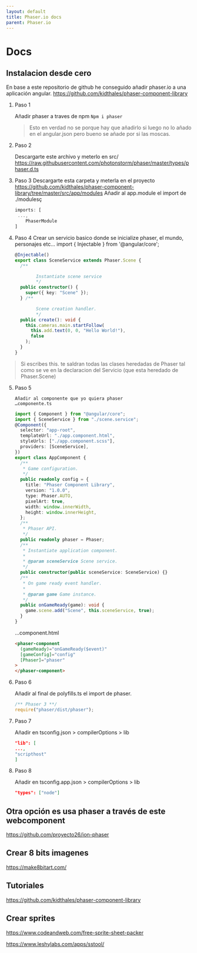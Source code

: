 ```yaml
---
layout: default
title: Phaser.io docs
parent: Phaser.io
---
```


# Docs

## Instalacion desde cero

En base a este repositorio de github he conseguido añadir phaser.io a una aplicación angular.
https://github.com/kidthales/phaser-component-library

1. Paso 1

   Añadir phaser a traves de npm
   `Npm i phaser`

   > Esto en verdad no se porque hay que añadirlo si luego no lo añado en el angular.json pero bueno se añade por si las moscas.

2. Paso 2

   Descargarte este archivo y meterlo en src/
   https://raw.githubusercontent.com/photonstorm/phaser/master/types/phaser.d.ts

3. Paso 3
   Descargarte esta carpeta y meterla en el proyecto
   https://github.com/kidthales/phaser-component-library/tree/master/src/app/modules
   Añadir al app.module el import de ./modulesç

   ```typescript
   imports: [
    ...,
       PhaserModule
   ]
   ```

4. Paso 4
   Crear un servicio basico donde se inicialize phaser, el mundo, personajes etc…
   import { Injectable } from '@angular/core';

   ```typescript
   @Injectable()
   export class SceneService extends Phaser.Scene {
     /**
   
           Instantiate scene service
           */
     public constructor() {
       super({ key: "Scene" });
     } /**
   
           Scene creation handler.
           */
     public create(): void {
       this.cameras.main.startFollow(
         this.add.text(0, 0, "Hello World!"),
         false
       );
     }
   }
   ```

> Si escribes this. te saldran todas las clases heredadas de Phaser tal como se ve en la declaracion del Servicio (que esta heredado de Phaser.Scene)

5.  Paso 5

        Añadir al componente que yo quiera phaser
        …componente.ts

    ```typescript
    import { Component } from "@angular/core";
    import { SceneService } from "./scene.service";
    @Component({
      selector: "app-root",
      templateUrl: "./app.component.html",
      styleUrls: ["./app.component.scss"],
      providers: [SceneService],
    })
    export class AppComponent {
      /**
       * Game configuration.
       */
      public readonly config = {
        title: "Phaser Component Library",
        version: "1.0.0",
        type: Phaser.AUTO,
        pixelArt: true,
        width: window.innerWidth,
        height: window.innerHeight,
      };
      /**
       * Phaser API.
       */
      public readonly phaser = Phaser;
      /**
       * Instantiate application component.
       *
       * @param sceneService Scene service.
       */
      public constructor(public sceneService: SceneService) {}
      /**
       * On game ready event handler.
       *
       * @param game Game instance.
       */
      public onGameReady(game): void {
        game.scene.add("Scene", this.sceneService, true);
      }
    }
    ```

    ...component.html

    ```html
    <phaser-component
      (gameReady)="onGameReady($event)"
      [gameConfig]="config"
      [Phaser]="phaser"
    >
    </phaser-component>
    ```

6.  Paso 6

    Añadir al final de polyfills.ts el import de phaser.

    ```typescript
    /** Phaser 3 **/
    require("phaser/dist/phaser");
    ```

7.  Paso 7

    Añadir en tsconfig.json > compilerOptions > lib

    ```json
    "lib": [
    ...,
    "scripthost"
    ]
    ```

8.  Paso 8

    Añadir en tsconfig.app.json > compilerOptions > lib

    ```json
    "types": ["node"]
    ```

## Otra opción es usa phaser a través de este webcomponent

https://github.com/proyecto26/ion-phaser

## Crear 8 bits imagenes

https://make8bitart.com/

## Tutoriales

https://github.com/kidthales/phaser-component-library

## Crear sprites

https://www.codeandweb.com/free-sprite-sheet-packer

https://www.leshylabs.com/apps/sstool/
